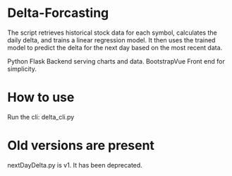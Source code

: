 # Delta-Forcasting
The script retrieves historical stock data for each symbol, calculates the daily delta, and trains a linear regression model. 
It then uses the trained model to predict the delta for the next day based on the most recent data.

Python Flask Backend serving charts and data. 
BootstrapVue Front end for simplicity. 

# How to use
Run the cli: delta_cli.py

# Old versions are present
nextDayDelta.py is v1. It has been deprecated. 
